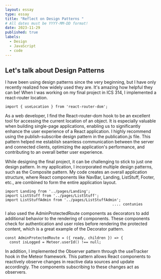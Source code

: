 ```yaml
---
layout: essay
type: essay
title: "Reflect on Design Patterns "
# All dates must be YYYY-MM-DD format!
date: 2023-11-29
published: true
labels:
  - Design
  - JavaScript
  - code
---
```




## Let's talk about Design Patterns

I have been using design patterns since the very beginning, but I have only recently realized how widely used they are. It's amazing how helpful they can be! When I was working on my final project in ICS 314, I implemented a react-router location.

```
import { useLocation } from 'react-router-dom';
```
As a web developer, I find the React-router-dom hook to be an excellent tool for accessing the current location of an object. It is especially valuable when building single-page applications, enabling us to significantly enhance the user experience of a React application. I highly recommend using the publish-subscribe design pattern in the publication.js file. This pattern helped me establish seamless communication between the server and connected clients, optimizing the application's performance, and contributing to an overall better user experience.

While designing the final project, it can be challenging to stick to just one design pattern. In my application, I incorporated multiple design patterns, such as the Composite pattern. My code creates an overall application structure, where React components like NavBar, Landing, ListStuff, Footer, etc., are combined to form the entire application layout.

```
import Landing from '../pages/Landing';
import ListStuff from '../pages/ListStuff';
import ListStuffAdmin from '../pages/ListStuffAdmin';
                                                 .... contunies
```

I also used the AdminProtectedRoute components as decorators to add additional behavior to the rendering of components. These components check for authentication and user roles before rendering the protected content, which is a great example of the Decorator pattern.
```
const AdminProtectedRoute = ({ ready, children }) => {
  const isLogged = Meteor.userId() !== null;
```
In addition, I implemented the Observer pattern through the useTracker hook in the Meteor framework. This pattern allows React components to reactively observe changes in reactive data sources and update accordingly. The components subscribing to these changes act as observers.

